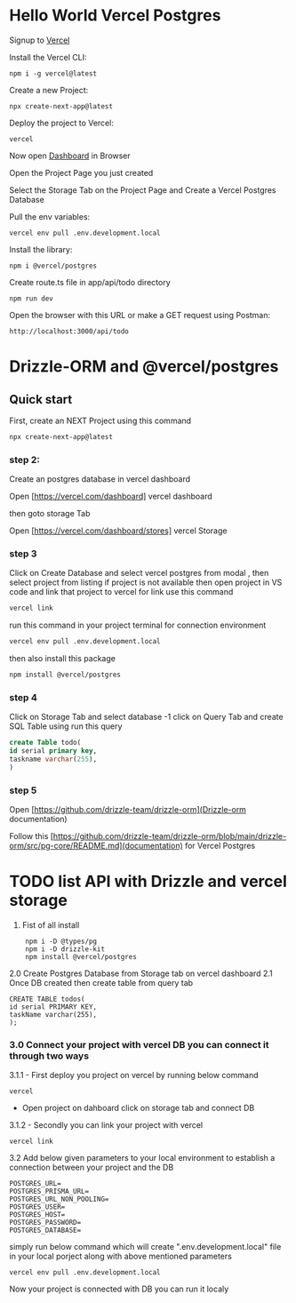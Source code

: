 # Hello World Vercel Postgres

Signup to [Vercel](https://vercel.com/)

Install the Vercel CLI:

    npm i -g vercel@latest

Create a new Project:

    npx create-next-app@latest

Deploy the project to Vercel:

    vercel

Now open [Dashboard](https://vercel.com/dashboard) in Browser

Open the Project Page you just created

Select the Storage Tab on the Project Page and Create a Vercel Postgres Database

Pull the env variables:

    vercel env pull .env.development.local

Install the library:

    npm i @vercel/postgres

Create route.ts file in app/api/todo directory

    npm run dev

Open the browser with this URL or make a GET request using Postman:

    http://localhost:3000/api/todo




# Drizzle-ORM and @vercel/postgres

## Quick start

First, create an NEXT Project using this command

```bash
npx create-next-app@latest

```

### step 2:

Create an postgres database in vercel dashboard

Open [https://vercel.com/dashboard] vercel dashboard

then goto storage Tab

Open [https://vercel.com/dashboard/stores] vercel Storage

### step 3

Click on Create Database and select vercel postgres from modal , then select project from listing if project is not available then open project in VS code and link that project to vercel for link use this command

```bash
vercel link

```

run this command in your project terminal for connection environment

```bash
vercel env pull .env.development.local
```

then also install this package

```bash
npm install @vercel/postgres
```

### step 4

Click on Storage Tab and select database
-1 click on Query Tab and create SQL Table using run this query

```sql
create Table todo(
id serial primary key,
taskname varchar(255),
)
```

### step 5

Open [https://github.com/drizzle-team/drizzle-orm](Drizzle-orm documentation)

Follow this [https://github.com/drizzle-team/drizzle-orm/blob/main/drizzle-orm/src/pg-core/README.md](documentation) for Vercel Postgres


# TODO list API with Drizzle and vercel storage

1. Fist of all install

```	npm i drizzle-orm pg
	npm i -D @types/pg
	npm i -D drizzle-kit
	npm install @vercel/postgres
```
2.0 Create Postgres Database from Storage tab on vercel dashboard
2.1 Once DB created then create table from query tab
	
	CREATE TABLE todos(
	id serial PRIMARY KEY,
	taskName varchar(255),
	);

	
### 3.0 Connect your project with vercel DB you can connect it through two ways

3.1.1 - First deploy you project on vercel by running below command

	vercel

- Open project on dahboard click on storage tab and connect DB

3.1.2 - Secondly you can link your project with vercel

	vercel link 

3.2 Add below given parameters to your local environment to establish a connection between your project and the DB

```
POSTGRES_URL=
POSTGRES_PRISMA_URL=
POSTGRES_URL_NON_POOLING=
POSTGRES_USER=
POSTGRES_HOST=
POSTGRES_PASSWORD=
POSTGRES_DATABASE=
```

simply run below command which will create ".env.development.local" file in your local porject along with above mentioned parameters

	vercel env pull .env.development.local



Now your project is connected with DB you can run it localy

  